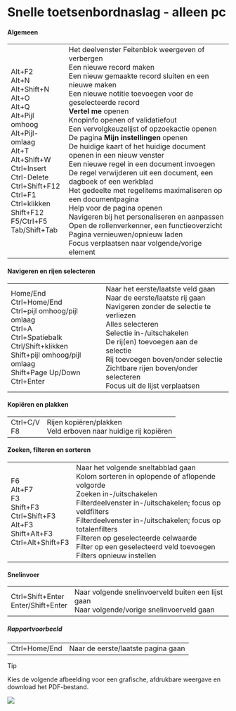 # Snelle toetsenbordnaslag - alleen pc

#### Algemeen

|||  
|-|-|
|Alt+F2<br />Alt+N<br />Alt+Shift+N<br />Alt+O<br />Alt+Q<br />Alt+Pijl omhoog<br />Alt+Pijl-omlaag<br />Alt+T<br />Alt+Shift+W<br />Ctrl+Insert<br />Ctrl-Delete<br />Ctrl+Shift+F12<br />Ctrl+F1<br />Ctrl+klikken<br />Shift+F12<br />F5/Ctrl+F5<br />Tab/Shift+Tab<br />|Het deelvenster Feitenblok weergeven of verbergen<br />Een nieuwe record maken<br />Een nieuw gemaakte record sluiten en een nieuwe maken<br />Een nieuwe notitie toevoegen voor de geselecteerde record<br />**Vertel me** openen<br />Knopinfo openen of validatiefout<br />Een vervolgkeuzelijst of opzoekactie openen<br />De pagina **Mijn instellingen** openen<br />De huidige kaart of het huidige document openen in een nieuw venster<br />Een nieuwe regel in een document invoegen<br />De regel verwijderen uit een document, een dagboek of een werkblad<br />Het gedeelte met regelitems maximaliseren op een documentpagina<br />Help voor de pagina openen<br />Navigeren bij het personaliseren en aanpassen<br />Open de rollenverkenner, een functieoverzicht<br />Pagina vernieuwen/opnieuw laden<br />Focus verplaatsen naar volgende/vorige element|

#### Navigeren en rijen selecteren

|||
|-|-|
|Home/End<br />Ctrl+Home/End <br />Ctrl+pijl omhoog/pijl omlaag<br />Ctrl+A <br />Ctrl+Spatiebalk<br />Ctrl/Shift+klikken<br />Shift+pijl omhoog/pijl omlaag<br />Shift+Page Up/Down<br />Ctrl+Enter|Naar het eerste/laatste veld gaan<br />Naar de eerste/laatste rij gaan<br />Navigeren zonder de selectie te verliezen<br />Alles selecteren<br />Selectie in-/uitschakelen<br /> De rij(en) toevoegen aan de selectie<br />Rij toevoegen boven/onder selectie<br />Zichtbare rijen boven/onder selecteren <br />Focus uit de lijst verplaatsen|

#### Kopiëren en plakken

|||
|-|-|
|Ctrl+C/V<br />F8|Rijen kopiëren/plakken<br />Veld erboven naar huidige rij kopiëren|

#### Zoeken, filteren en sorteren

|||
|-|-|
|F6<br />Alt+F7<br />F3<br />Shift+F3<br />Ctrl+Shift+F3<br />Alt+F3<br />Shift+Alt+F3<br />Ctrl+Alt+Shift+F3|Naar het volgende sneltabblad gaan<br />Kolom sorteren in oplopende of aflopende volgorde<br />Zoeken in-/uitschakelen<br />Filterdeelvenster in-/uitschakelen; focus op veldfilters<br />Filterdeelvenster in-/uitschakelen; focus op totalenfilters<br />Filteren op geselecteerde celwaarde<br />Filter op een geselecteerd veld toevoegen<br />Filters opnieuw instellen|

#### Snelinvoer

|||
|-|-|
|Ctrl+Shift+Enter<br />Enter/Shift+Enter|Naar volgende snelinvoerveld buiten een lijst gaan<br />Naar volgende/vorige snelinvoerveld gaan|

##### Rapportvoorbeeld

|||
|-|-|
|Ctrl+Home/End|Naar de eerste/laatste pagina gaan|

> [!TIP]
> Kies de volgende afbeelding voor een grafische, afdrukbare weergave en download het PDF-bestand.
>
> [ ![](/assets/images/cheat_sheet.png) ](/assets/documents/sneltoetsen-bc.pdf)



